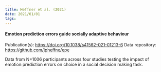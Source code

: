 ```yaml
---
title: Heffner et al. (2021)
date: 2021/01/01
tags:
---
```


#### Emotion prediction errors guide socially adaptive behaviour

Publication(s): https://doi.org/10.1038/s41562-021-01213-6
Data repository: https://github.com/jpheffne/epe

Data from N=1006 participants across four studies testing the impact of emotion prediction errors on choice in a social decision making task.

